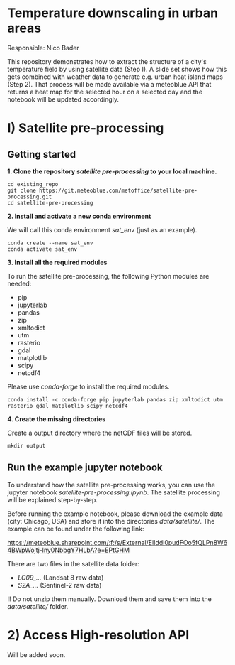 # Temperature downscaling in urban areas

Responsible: Nico Bader

This repository demonstrates how to extract the structure of a city's temperature field by using satellite data (Step I). A slide set shows how this gets combined with weather data to generate e.g. urban heat island maps (Step 2). That process will be made available via a meteoblue API that returns a heat map for the selected hour on a selected day and the notebook will be updated accordingly.


# I) Satellite pre-processing

## Getting started

**1. Clone the repository *satellite pre-processing* to your local machine.**
```
cd existing_repo
git clone https://git.meteoblue.com/metoffice/satellite-pre-processing.git
cd satellite-pre-processing
```

**2. Install and activate a new conda environment**

We will call this conda environment *sat_env* (just as an example).
```
conda create --name sat_env
conda activate sat_env
```

**3. Install all the required modules**

To run the satellite pre-processing, the following Python modules are needed:

- pip
- jupyterlab
- pandas
- zip
- xmltodict
- utm
- rasterio
- gdal
- matplotlib
- scipy
- netcdf4

Please use *conda-forge* to install the required modules.

```
conda install -c conda-forge pip jupyterlab pandas zip xmltodict utm rasterio gdal matplotlib scipy netcdf4
```

**4. Create the missing directories**

Create a output directory where the netCDF files will be stored.

```
mkdir output
```


## Run the example jupyter notebook

To understand how the satellite pre-processing works, you can use the jupyter notebook *satellite-pre-processing.ipynb*.
The satellite processing will be explained step-by-step.

Before running the example notebook, please download the example data (city: Chicago, USA) and store it into the directories
*data/satellite/*.
The example can be found under the following link:

https://meteoblue.sharepoint.com/:f:/s/External/ElIddi0pudFOo5fQLPn8W64BWpWojtj-lny0NbbgY7HLbA?e=EPtGHM


There are two files in the satellite data folder:
- *LC09_...* (Landsat 8 raw data)
- *S2A_...* (Sentinel-2 raw data)

!! Do not unzip them manually. Download them and save them into the *data/satellite/* folder.

# 2) Access High-resolution API

Will be added soon.
